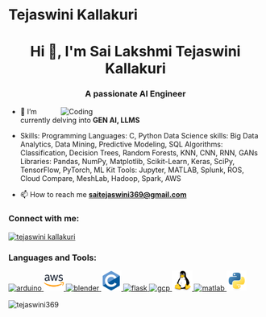 # Tejaswini Kallakuri
<h1 align="center">Hi 👋, I'm Sai Lakshmi Tejaswini Kallakuri</h1>
<h3 align="center">A passionate AI Engineer</h3>
<img align="right" alt="Coding" width="400" src="https://media0.giphy.com/media/v1.Y2lkPTc5MGI3NjExbzQyYzlyZTQ1MWhnZmc4bW91OGdvMmF6cm1tdTdrcXhrOTBoZ29ieCZlcD12MV9pbnRlcm5hbF9naWZfYnlfaWQmY3Q9cw/q7jSKGKd5J08gGRaV9/giphy.gif">

- 🌱 I’m currently delving into **GEN AI, LLMS**
- Skills: Programming Languages: C, Python
Data Science skills: Big Data Analytics, Data Mining, Predictive Modeling, SQL
Algorithms: Classification, Decision Trees, Random Forests, KNN, CNN, RNN, GANs
Libraries: Pandas, NumPy, Matplotlib, Scikit-Learn, Keras, SciPy, TensorFlow, PyTorch, ML Kit
Tools: Jupyter, MATLAB, Splunk, ROS, Cloud Compare, MeshLab, Hadoop, Spark, AWS


- 📫 How to reach me **saitejaswini369@gmail.com**

<h3 align="left">Connect with me:</h3>
<p align="left">
<a href="[https://linkedin.com/in/tejaswini kallakuri](https://www.linkedin.com/in/tejaswini-kallakuri)" target="blank"><img align="center" src="[[https://raw.githubusercontent.com/rahuldkjain/github-profile-readme-generator/master/src/images/icons/Social/linked-in-alt.svg]]" alt="tejaswini kallakuri" height="30" width="40" /></a>
</p>

<h3 align="left">Languages and Tools:</h3>
<p align="left"> <a href="https://www.arduino.cc/" target="_blank" rel="noreferrer"> <img src="https://cdn.worldvectorlogo.com/logos/arduino-1.svg" alt="arduino" width="40" height="40"/> </a> <a href="https://aws.amazon.com" target="_blank" rel="noreferrer"> <img src="https://raw.githubusercontent.com/devicons/devicon/master/icons/amazonwebservices/amazonwebservices-original-wordmark.svg" alt="aws" width="40" height="40"/> </a> <a href="https://www.blender.org/" target="_blank" rel="noreferrer"> <img src="https://download.blender.org/branding/community/blender_community_badge_white.svg" alt="blender" width="40" height="40"/> </a> <a href="https://www.cprogramming.com/" target="_blank" rel="noreferrer"> <img src="https://raw.githubusercontent.com/devicons/devicon/master/icons/c/c-original.svg" alt="c" width="40" height="40"/> </a> <a href="https://flask.palletsprojects.com/" target="_blank" rel="noreferrer"> <img src="https://www.vectorlogo.zone/logos/pocoo_flask/pocoo_flask-icon.svg" alt="flask" width="40" height="40"/> </a> <a href="https://cloud.google.com" target="_blank" rel="noreferrer"> <img src="https://www.vectorlogo.zone/logos/google_cloud/google_cloud-icon.svg" alt="gcp" width="40" height="40"/> </a> <a href="https://www.linux.org/" target="_blank" rel="noreferrer"> <img src="https://raw.githubusercontent.com/devicons/devicon/master/icons/linux/linux-original.svg" alt="linux" width="40" height="40"/> </a> <a href="https://www.mathworks.com/" target="_blank" rel="noreferrer"> <img src="https://upload.wikimedia.org/wikipedia/commons/2/21/Matlab_Logo.png" alt="matlab" width="40" height="40"/> </a> <a href="https://www.python.org" target="_blank" rel="noreferrer"> <img src="https://raw.githubusercontent.com/devicons/devicon/master/icons/python/python-original.svg" alt="python" width="40" height="40"/> </a> </p>

<p><img align="center" src="https://github-readme-stats.vercel.app/api/top-langs?username=tejaswini369&show_icons=true&locale=en&layout=compact" alt="tejaswini369" /></p>
